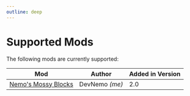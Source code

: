 ```yaml
---
outline: deep
---
```


# Supported Mods

The following mods are currently supported:

| Mod                                                                                    | Author         | Added in Version |
| -------------------------------------------------------------------------------------- | -------------- | ---------------- |
| [Nemo's Mossy Blocks](https://www.curseforge.com/minecraft/mc-mods/nemos-mossy-blocks) | DevNemo _(me)_ | 2.0              |
